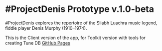 #ProjectDenis Prototype v.1.0-beta
========================================================================================
#ProjectDenis explores the repertoire of the Sliabh Luachra music legend, fiddle player Denis Murphy (1910–1974). 

This is the Client version of the app, for Toolkit version with tools for creating Tune DB [GitHub Pages]()